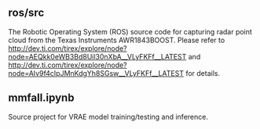 ## ros/src
The Robotic Operating System (ROS) source code for capturing radar point cloud from the Texas Instruments AWR1843BOOST.
Please refer to http://dev.ti.com/tirex/explore/node?node=AEQkk0eWB3Bd8Uil30nXbA__VLyFKFf__LATEST and http://dev.ti.com/tirex/explore/node?node=AIv9f4cIpJMnKdgYh8SGsw__VLyFKFf__LATEST for details.

## mmfall.ipynb
Source project for VRAE model training/testing and inference.

